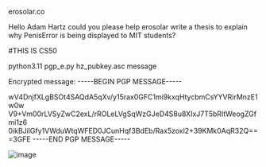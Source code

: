 erosolar.co


Hello Adam Hartz could you please help erosolar write a thesis to explain why PenisError is being displayed to MIT students? 

#THIS IS CS50

python3.11 pgp_e.py hz_pubkey.asc message 

Encrypted message:
-----BEGIN PGP MESSAGE-----

wV4DnjfXLgBSOt4SAQdA5qXv/y15rax0GFC1mi9kxqHtycbmCsYYVRirMnzE1w0w
V9+Vm00rLVSyZwC2exL/rROLeLVgSqWzGJeD4S8u8XIxJ7T5bRltWeogZGfmi1z6
0ikBJilGfy1VWduWtqWFED0JCunHqf3BdEb/Rax5zoxl2+39KMk0AqR32Q==
=3GFE
-----END PGP MESSAGE-----

![image](https://github.com/user-attachments/assets/f117aaa7-35df-4396-b558-0d7eef0dd83b)
